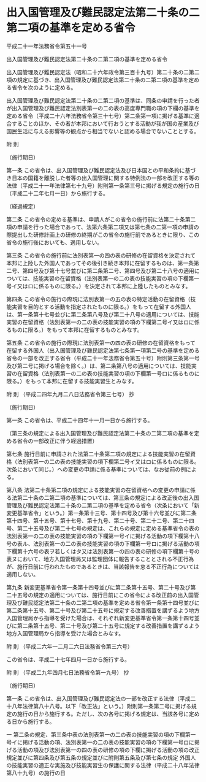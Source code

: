 # 出入国管理及び難民認定法第二十条の二第二項の基準を定める省令

平成二十一年法務省令第五十一号

出入国管理及び難民認定法第二十条の二第二項の基準を定める省令

出入国管理及び難民認定法（昭和二十六年政令第三百十九号）第二十条の二第二項の規定に基づき、出入国管理及び難民認定法第二十条の二第二項の基準を定める省令を次のように定める。

出入国管理及び難民認定法第二十条の二第二項の基準は、同条の申請を行った者が出入国管理及び難民認定法別表第一の二の表の高度専門職の項の下欄の基準を定める省令（平成二十六年法務省令第三十七号）第二条第一項に掲げる基準に適合することのほか、その者が本邦において行おうとする活動が我が国の産業及び国民生活に与える影響等の観点から相当でないと認める場合でないこととする。

附 則

（施行期日）

第一条 この省令は、出入国管理及び難民認定法及び日本国との平和条約に基づき日本の国籍を離脱した者等の出入国管理に関する特例法の一部を改正する等の法律（平成二十一年法律第七十九号）附則第一条第三号に掲げる規定の施行の日（平成二十二年七月一日）から施行する。

（経過規定）

第二条 この省令の定める基準は、申請人がこの省令の施行前に法第二十条第二項の申請を行った場合であって、法第六条第二項又は第七条の二第一項の申請の際提出した研修計画上の研修の終期がこの省令の施行前であるときに限り、この省令の施行後においても、適用しない。

第三条 この省令の施行前に法別表第一の四の表の研修の在留資格を決定されて本邦に上陸した外国人であってその後引き続き本邦に在留するものは、第一条第二号、第四号及び第十七号並びに第二条第二号、第四号及び第二十八号の適用については、技能実習の在留資格（法別表第一の二の表の技能実習の項の下欄第一号イ又はロに係るものに限る。）を決定されて本邦に上陸したものとみなす。

第四条 この省令の施行の際現に法別表第一の五の表の特定活動の在留資格（技能実習を目的とする活動を指定されたものに限る。）をもって在留する外国人は、第一条第十七号並びに第二条第八号及び第二十八号の適用については、技能実習の在留資格（法別表第一の二の表の技能実習の項の下欄第二号イ又はロに係るものに限る。）をもって本邦に在留するものとみなす。

第五条 この省令の施行の際現に法別表第一の四の表の研修の在留資格をもって在留する外国人（出入国管理及び難民認定法第七条第一項第二号の基準を定める省令の一部を改正する省令（平成二十一年法務省令第五十号）附則第三条第一号及び第二号に掲げる場合を除く。）は、第二条第八号の適用については、技能実習の在留資格（法別表第一の二の表の技能実習の項の下欄第一号ロに係るものに限る。）をもって本邦に在留する技能実習生とみなす。

附 則 （平成二四年九月二八日法務省令第三七号） 抄

（施行期日）

第一条 この省令は、平成二十四年十一月一日から施行する。

（第三条の規定による出入国管理及び難民認定法第二十条の二第二項の基準を定める省令の一部改正に伴う経過措置）

第七条 施行日前に申請された法第二十条第二項の規定による技能実習の在留資格（法別表第一の二の表の技能実習の項下欄第二号イ又はロに係るものに限る。次条において同じ。）への変更の申請に係る基準については、なお従前の例による。

第八条 法第二十条第二項の規定による技能実習の在留資格への変更の申請に係る法第二十条の二第二項の基準については、第三条の規定による改正後の出入国管理及び難民認定法第二十条の二第二項の基準を定める省令（次条において「新変更基準省令」という。）第一条第十三号、第十四号及び第十六号並びに第二条第十四号、第十五号、第十七号、第十九号、第二十号、第二十二号、第二十四号、第二十五号及び第二十七号の規定は、これらの規定に定める基準省令の表の法別表第一の二の表の技能実習の項の下欄第一号イに掲げる活動の項下欄第十八号の表ル、法別表第一の二の表の技能実習の項の下欄第一号ロに掲げる活動の項下欄第十六号の表ヲ若しくはタ又は法別表第一の四の表の研修の項下欄第十号の表ヌにおいて、地方入国管理局又は監理団体に報告することとされる不正行為が、施行日前に行われたものであるときは、当該報告を怠る不正行為については適用しない。

第九条 新変更基準省令第一条第十四号並びに第二条第十五号、第二十号及び第二十五号の規定の適用については、施行日前にこの省令による改正前の出入国管理及び難民認定法第二十条の二第二項の基準を定める省令第一条第十四号並びに第二条第十五号、第二十号及び第二十五号に規定する改善措置を講ずるよう地方入国管理局から指導を受けた場合は、それぞれ新変更基準省令第一条第十四号並びに第二条第十五号、第二十号及び第二十五号に規定する改善措置を講ずるよう地方入国管理局から指導を受けた場合とみなす。

附 則 （平成二六年一二月二六日法務省令第三六号）

この省令は、平成二十七年四月一日から施行する。

附 則 （平成二九年四月七日法務省令第一九号） 抄

（施行期日）

第一条 この省令は、出入国管理及び難民認定法の一部を改正する法律（平成二十八年法律第八十八号。以下「改正法」という。）附則第一条第二号に掲げる規定の施行の日から施行する。ただし、次の各号に掲げる規定は、当該各号に定める日から施行する。

一 第二条の規定、第三条中表の法別表第一の二の表の技能実習の項の下欄第一号イに掲げる活動の項、法別表第一の二の表の技能実習の項の下欄第一号ロに掲げる活動の項及び法別表第一の四の表の研修の項の下欄に掲げる活動の項の改正規定並びに第四条及び第五条の規定並びに附則第五条及び第七条の規定 外国人の技能実習の適正な実施及び技能実習生の保護に関する法律（平成二十八年法律第八十九号）の施行の日
